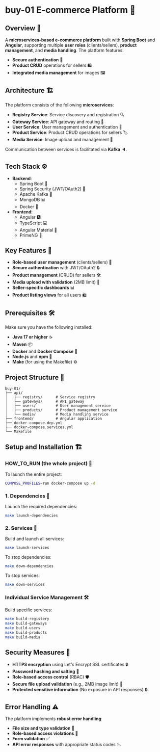 
# **buy-01 E-commerce Platform** 🛒

## **Overview** 🌟
A **microservices-based e-commerce platform** built with **Spring Boot** and **Angular**, supporting multiple **user roles** (clients/sellers), **product management**, and **media handling**. The platform features:
- **Secure authentication** 🔐
- **Product CRUD** operations for sellers 🛍️
- **Integrated media management** for images 🖼️

## **Architecture** 🏗️
The platform consists of the following **microservices**:
- **Registry Service**: Service discovery and registration 🔍
- **Gateway Service**: API gateway and routing 🔄
- **User Service**: User management and authentication 👤
- **Product Service**: Product CRUD operations for sellers 🏷️
- **Media Service**: Image upload and management 📸

Communication between services is facilitated via **Kafka** 🔈.

## **Tech Stack** ⚙️
- **Backend**:
    - Spring Boot 🚀
    - Spring Security (JWT/OAuth2) 🔐
    - Apache Kafka 🐄
    - MongoDB 📊
    - Docker 🐳
- **Frontend**:
    - Angular 🅰️
    - TypeScript 💻
    - Angular Material 🎨
    - PrimeNG 🧩

## **Key Features** 🔑
- **Role-based user management** (clients/sellers) 👥
- **Secure authentication** with JWT/OAuth2 🔒
- **Product management** (CRUD) for sellers 🛠️
- **Media upload with validation** (2MB limit) 📁
- **Seller-specific dashboards** 📊
- **Product listing views** for all users 🛍️

## **Prerequisites** 🛠️
Make sure you have the following installed:
- **Java 17 or higher** ☕
- **Maven** 📦
- **Docker** and **Docker Compose** 🐳
- **Node.js** and **npm** 🌱
- **Make** (for using the Makefile) ⚙️

## **Project Structure** 📂
```
buy-01/
├── api/
│   ├── registry/      # Service registry
│   ├── gateways/      # API gateway
│   ├── users/         # User management service
│   ├── products/      # Product management service
│   └── media/         # Media handling service
├── frontend/          # Angular application
├── docker-compose.dep.yml
├── docker-compose.services.yml
└── Makefile
```

## **Setup and Installation** 🏗️

### **HOW_TO_RUN (the whole project)** 🚀
To launch the entire project:
```bash
COMPOSE_PROFILES=run docker-compose up -d
```

### **1. Dependencies** 🔌
Launch the required dependencies:
```bash
make launch-dependencies
```

### **2. Services** 🚀
Build and launch all services:
```bash
make launch-services
```

To stop dependencies:
```bash
make down-dependencies
```

To stop services:
```bash
make down-services
```

### **Individual Service Management** 🛠️
Build specific services:
```bash
make build-registery
make build-gateways
make build-users
make build-products
make build-media
```

## **Security Measures** 🔐
- **HTTPS encryption** using Let's Encrypt SSL certificates 🔒
- **Password hashing and salting** 🔑
- **Role-based access control** (RBAC) 🛡️
- **Secure file upload validation** (e.g., 2MB image limit) 📸
- **Protected sensitive information** (No exposure in API responses) 🔒

## **Error Handling** ⚠️
The platform implements **robust error handling**:
- **File size and type validation** 🛑
- **Role-based access violations** 🚫
- **Form validation** ✅
- **API error responses** with appropriate status codes 📉